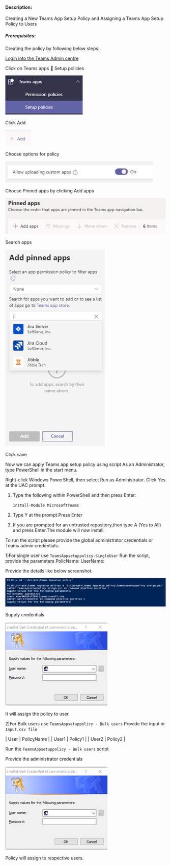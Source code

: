 #### Description:

Creating a New Teams App Setup Policy and Assigning a Teams App Setup Policy to Users

##### Prerequisites:


Creating the policy by following below steps:

[Login into the Teams Admin centre](https://admin.teams.microsoft.com)

Click on Teams apps  Setup policies

![SetupPolicy](https://github.com/Geetha63/MS-Teams-Scripts/blob/master/Images/TeamsAppSetupPolicy-setuppoliocy.png)

Click Add

![Add](https://github.com/Geetha63/MS-Teams-Scripts/blob/master/Images/TeamsAppSetupPolicy-Add.png)

Choose options for policy

![Chooseoption](https://github.com/Geetha63/MS-Teams-Scripts/blob/master/Images/TeamsAppSetupPolicy-choose%20option.png)

Choose Pinned apps by clicking Add apps

![ChoosePinnedApps](https://github.com/Geetha63/MS-Teams-Scripts/blob/master/Images/TeamsAppSetupPolicy-PinnedApps.png)

 Search apps 

 ![AddPinnedApps](https://github.com/Geetha63/MS-Teams-Scripts/blob/master/Images/TeamsAppSetupPolicy-AddPinnedApps.png)

 Click save.

Now we can apply Teams app setup policy using script
As an Administrator, type PowerShell in the start menu. 

Right-click Windows PowerShell, then select Run as Administrator. Click Yes at the UAC prompt.
1.	Type the following within PowerShell and then press Enter:

     `Install-Module MicrosoftTeams`
2.	Type Y at the prompt.Press Enter

3.	If you are prompted for an untrusted repository,then type A (Yes to All) and press Enter.The module will now install.

To run the script please provide the global administrator credentials or Teams admin credentials.

1)For single user use `TeamsAppsetuppolicy-SingleUser`
Run the script, provide the parameters
PolicName: 
UserName:

Provide the details like below screenshot.

![DetailsScreenshot](https://github.com/Geetha63/MS-Teams-Scripts/blob/master/Images/TeamsAppSetupPolicy-Deatilsscreenshot.png)

Supply credentials

![Credentials](https://github.com/Geetha63/MS-Teams-Scripts/blob/master/Images/TeamsAppSetupPolicy-Credentialspage.png)

It will assign the policy to user.

2)For Bulk users use `TeamsAppsetuppolicy - Bulk users`
Provide the input in `Input.csv file`

| User  | PolicyName |
| User1 | Policy1    |
| User2 | Policy2    |


Run the `TeamsAppsetuppolicy - Bulk users` script

Provide the administrator credentials

![Credentials](https://github.com/Geetha63/MS-Teams-Scripts/blob/master/Images/TeamsAppSetupPolicy-Credentialspage.png)


Policy will assign to respective users.





